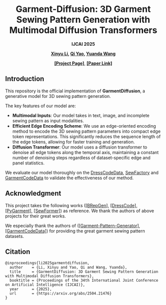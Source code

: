 <div align="center">

# Garment-Diffusion: 3D Garment Sewing Pattern Generation with Multimodal Diffusion Transformers

**IJCAI 2025**

**[Xinyu Li](https://scholar.google.com/citations?hl=zh-CN&user=haWm-DoAAAAJ),
[Qi Yao](xxx),
[Yuanda Wang](xxx)**

**[[Project Page]](https://shenfu-research.github.io/Garment-Diffusion/)**, **[[Paper Link]](https://arxiv.org/abs/2504.21476)**

</div>

## Introduction
This repository is the official implementation of **GarmentDiffusion**, a generative model for 3D sewing pattern generation.

The key features of our model are:
- **Multimodal Inputs**: Our model takes in text, image, and incomplete sewing pattern as input modalities.
- **Efficient Edge Encoding Scheme**: We use an edge-oriented encoding method to encode the 3D sewing pattern parameters into compact edge token representations. This significantly reduces the sequence length of the edge tokens, allowing for faster training and generation.
- **Diffusion Transformer**: Our model uses a diffusion transformer to denoise all edge tokens along the temporal axis, maintaining a constant number of denoising steps regardless of dataset-specific edge and panel statistics.

We evaluate our model thoroughly on the [DressCodeData](https://github.com/IHe-KaiI/DressCode), [SewFactory](https://github.com/sail-sg/sewformer) and [GarmentCodeData](https://github.com/maria-korosteleva/GarmentCode) to validate the effectiveness of our method.

## Acknowledgment
This project takes the following works ([[BRepGen]](https://github.com/samxuxiang/BrepGen), [[DressCode]](https://github.com/IHe-KaiI/DressCode), [[PyGarment]](https://github.com/maria-korosteleva/GarmentCode), [[SewFormer]](https://github.com/sail-sg/sewformer)) as reference. We thank the authors of above projects for their great works.

We especially thank the authors of ([[Garment-Pattern-Generator]](https://github.com/maria-korosteleva/Garment-Pattern-Generator), [[GarmentCodeData]](https://github.com/maria-korosteleva/GarmentCode)) for providing the great garment sewing pattern datasets.

## Citation
```
@inproceedings{li2025garmentdiffusion,
  author    = {Li, Xinyu and Yao, Qi and Wang, Yuanda},
  title     = {GarmentDiffusion: 3D Garment Sewing Pattern Generation with Multimodal Diffusion Transformers},
  booktitle = {Proceedings of the 34th International Joint Conference on Artificial Intelligence (IJCAI)},
  year      = {2025},
  url       = {https://arxiv.org/abs/2504.21476}
}
```
